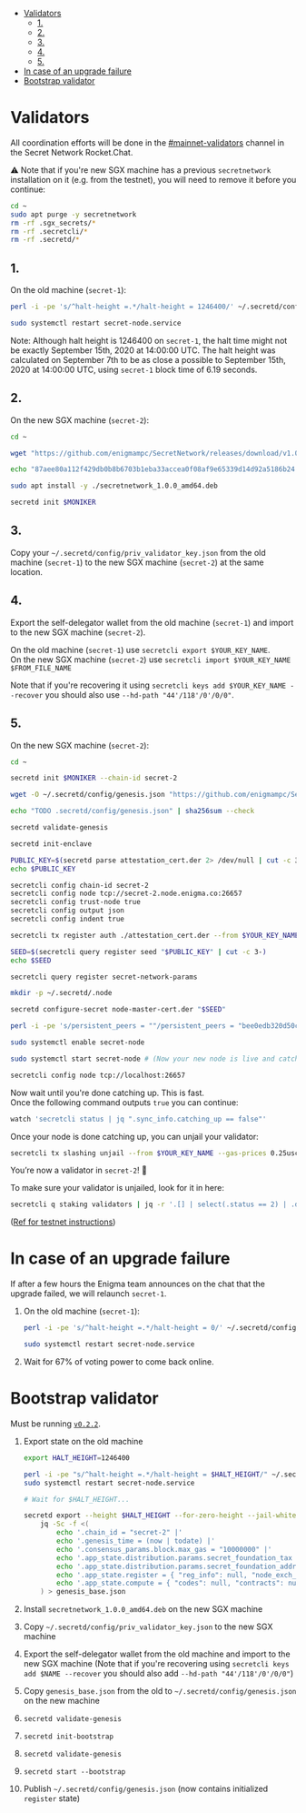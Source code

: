 - [Validators](#validators)
  - [1.](#1)
  - [2.](#2)
  - [3.](#3)
  - [4.](#4)
  - [5.](#5)
- [In case of an upgrade failure](#in-case-of-an-upgrade-failure)
- [Bootstrap validator](#bootstrap-validator)

# Validators

All coordination efforts will be done in the [#mainnet-validators](https://chat.scrt.network/channel/mainnet-validators) channel in the Secret Network Rocket.Chat.

:warning: Note that if you're new SGX machine has a previous `secretnetwork` installation on it (e.g. from the testnet), you will need to remove it before you continue:

```bash
cd ~
sudo apt purge -y secretnetwork
rm -rf .sgx_secrets/*
rm -rf .secretcli/*
rm -rf .secretd/*
```

## 1.

On the old machine (`secret-1`):

```bash
perl -i -pe 's/^halt-height =.*/halt-height = 1246400/' ~/.secretd/config/app.toml
```

```bash
sudo systemctl restart secret-node.service
```

Note: Although halt height is 1246400 on `secret-1`, the halt time might not be exactly September 15th, 2020 at 14:00:00 UTC. The halt height was calculated on September 7th to be as close a possible to September 15th, 2020 at 14:00:00 UTC, using `secret-1` block time of 6.19 seconds.

## 2.

On the new SGX machine (`secret-2`):

```bash
cd ~

wget "https://github.com/enigmampc/SecretNetwork/releases/download/v1.0.0/secretnetwork_1.0.0_amd64.deb" # TODO

echo "87aee80a112f429db0b8b6703b1eba33accea0f08af9e65339d14d92a5186b24 secretnetwork_1.0.0_amd64.deb" | sha256sum --check

sudo apt install -y ./secretnetwork_1.0.0_amd64.deb

secretd init $MONIKER
```

## 3.

Copy your `~/.secretd/config/priv_validator_key.json` from the old machine (`secret-1`) to the new SGX machine (`secret-2`) at the same location.

## 4.

Export the self-delegator wallet from the old machine (`secret-1`) and import to the new SGX machine (`secret-2`).

On the old machine (`secret-1`) use `secretcli export $YOUR_KEY_NAME`.  
On the new SGX machine (`secret-2`) use `secretcli import $YOUR_KEY_NAME $FROM_FILE_NAME`

Note that if you're recovering it using `secretcli keys add $YOUR_KEY_NAME --recover` you should also use `--hd-path "44'/118'/0'/0/0"`.

## 5.

On the new SGX machine (`secret-2`):

```bash
cd ~

secretd init $MONIKER --chain-id secret-2

wget -O ~/.secretd/config/genesis.json "https://github.com/enigmampc/SecretNetwork/releases/download/v1.0.0/genesis.json" # TODO

echo "TODO .secretd/config/genesis.json" | sha256sum --check

secretd validate-genesis

secretd init-enclave

PUBLIC_KEY=$(secretd parse attestation_cert.der 2> /dev/null | cut -c 3-)
echo $PUBLIC_KEY

secretcli config chain-id secret-2
secretcli config node tcp://secret-2.node.enigma.co:26657
secretcli config trust-node true
secretcli config output json
secretcli config indent true

secretcli tx register auth ./attestation_cert.der --from $YOUR_KEY_NAME --gas 250000 --gas-prices 0.25uscrt

SEED=$(secretcli query register seed "$PUBLIC_KEY" | cut -c 3-)
echo $SEED

secretcli query register secret-network-params

mkdir -p ~/.secretd/.node

secretd configure-secret node-master-cert.der "$SEED"

perl -i -pe 's/persistent_peers = ""/persistent_peers = "bee0edb320d50c839349224b9be1575ca4e67948\@secret-2.node.enigma.co:26656"/' ~/.secretd/config/config.toml

sudo systemctl enable secret-node

sudo systemctl start secret-node # (Now your new node is live and catching up)

secretcli config node tcp://localhost:26657
```

Now wait until you're done catching up. This is fast.  
Once the following command outputs `true` you can continue:

```bash
watch 'secretcli status | jq ".sync_info.catching_up == false"'
```

Once your node is done catching up, you can unjail your validator:

```bash
secretcli tx slashing unjail --from $YOUR_KEY_NAME --gas-prices 0.25uscrt
```

You’re now a validator in `secret-2`! :tada:

To make sure your validator is unjailed, look for it in here:

```bash
secretcli q staking validators | jq -r '.[] | select(.status == 2) | .description.moniker'
```

([Ref for testnet instructions](testnet/run-full-node-testnet.md))

# In case of an upgrade failure

If after a few hours the Enigma team announces on the chat that the upgrade failed, we will relaunch `secret-1`.

1. On the old machine (`secret-1`):

   ```bash
   perl -i -pe 's/^halt-height =.*/halt-height = 0/' ~/.secretd/config/app.toml
   ```

   ```bash
   sudo systemctl restart secret-node.service
   ```

2. Wait for 67% of voting power to come back online.

# Bootstrap validator

Must be running [`v0.2.2`](https://github.com/enigmampc/SecretNetwork/releases/tag/v0.2.2).

1. Export state on the old machine

   ```bash
   export HALT_HEIGHT=1246400

   perl -i -pe "s/^halt-height =.*/halt-height = $HALT_HEIGHT/" ~/.secretd/config/app.toml
   sudo systemctl restart secret-node.service

   # Wait for $HALT_HEIGHT...

   secretd export --height $HALT_HEIGHT --for-zero-height --jail-whitelist secretvaloper13l72vhjngmg55ykajxdnlalktwglyqjqaz0tdu |
       jq -Sc -f <(
           echo '.chain_id = "secret-2" |'
           echo '.genesis_time = (now | todate) |'
           echo '.consensus_params.block.max_gas = "10000000" |'
           echo '.app_state.distribution.params.secret_foundation_tax = "0.15" |'
           echo '.app_state.distribution.params.secret_foundation_address = "secret1c7rjffp9clkvrzul20yy60yhy6arnv7sde0kjj" |'
           echo '.app_state.register = { "reg_info": null, "node_exch_cert": null, "io_exch_cert": null } |'
           echo '.app_state.compute = { "codes": null, "contracts": null }'
       ) > genesis_base.json
   ```

2. Install `secretnetwork_1.0.0_amd64.deb` on the new SGX machine
3. Copy `~/.secretd/config/priv_validator_key.json` to the new SGX machine
4. Export the self-delegator wallet from the old machine and import to the new SGX machine (Note that if you're recovering using `secretcli keys add $NAME --recover` you should also add `--hd-path "44'/118'/0'/0/0"`)
5. Copy `genesis_base.json` from the old to `~/.secretd/config/genesis.json` on the new machine
6. `secretd validate-genesis`
7. `secretd init-bootstrap`
8. `secretd validate-genesis`
9. `secretd start --bootstrap`
10. Publish `~/.secretd/config/genesis.json` (now contains initialized `register` state)
